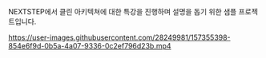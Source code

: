 NEXTSTEP에서 클린 아키텍쳐에 대한 특강을 진행하며 설명을 돕기 위한 샘플 프로젝트입니다.


https://user-images.githubusercontent.com/28249981/157355398-854e6f9d-0b5a-4a07-9336-0c2ef796d23b.mp4

